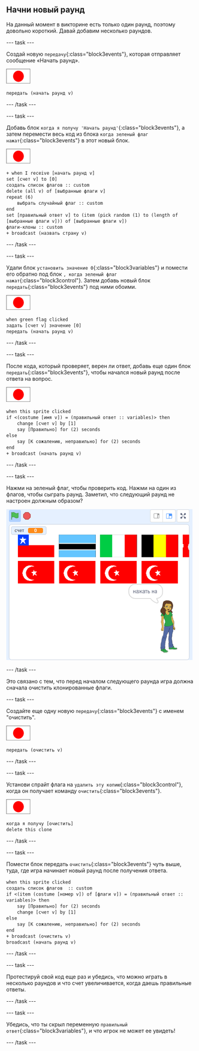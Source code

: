 ## Начни новый раунд

На данный момент в викторине есть только один раунд, поэтому довольно короткий. Давай добавим несколько раундов.

--- task ---

Создай новую `передачу`{:class="block3events"}, которая отправляет сообщение «Начать раунд».

![Спрайт флага](images/flag-sprite.png)

```blocks3
передать (начать раунд v)
```

--- /task ---

--- task ---

Добавь блок `когда я получу 'Начать раунд'`{:class="block3events"}, а затем перемести весь код из блока `когда зеленый флаг нажат`{:class="block3events"} в этот новый блок.

![Спрайт флага](images/flag-sprite.png)

```blocks3
+ when I receive [начать раунд v]
set [счет v] to [0]
создать список флагов :: custom
delete (all v) of [выбранные флаги v]
repeat (6)
    выбрать случайный флаг :: custom
end
set [правильный ответ v] to (item (pick random (1) to (length of [выбранные флаги v])) of [выбранные флаги v])
флаги-клоны :: custom
+ broadcast (назвать страну v)
```

--- /task ---

--- task ---

Удали блок `установить значение 0`{:class="block3variables"} и помести его обратно под блок `, когда зеленый флаг нажат`{:class="block3control"}. Затем добавь новый блок `передать`{:class="block3events"} под ними обоими.

![Спрайт флага](images/flag-sprite.png)

```blocks3
when green flag clicked
задать [счет v] значение [0]
передать (начать раунд v)
```

--- /task ---

--- task ---

После кода, который проверяет, верен ли ответ, добавь еще один блок `передать`{:class="block3events"}, чтобы начался новый раунд после ответа на вопрос.

![Спрайт флага](images/flag-sprite.png)

```blocks3
when this sprite clicked
if <(costume [имя v]) = (правильный ответ :: variables)> then
    change [счет v] by [1]
    say [Правильно] for (2) seconds
else
    say [К сожалению, неправильно] for (2) seconds
end
+ broadcast (начать раунд v)
```

--- /task ---

--- task ---

Нажми на зеленый флаг, чтобы проверить код. Нажми на один из флагов, чтобы сыграть раунд. Заметил, что следующий раунд не настроен должным образом?

![Следующий раунд не работает](images/next-round-does-not-work.png)

--- /task ---

Это связано с тем, что перед началом следующего раунда игра должна сначала очистить клонированные флаги.

--- task ---

Создайте еще одну новую `передачу`{:class="block3events"} с именем "очистить".

![Спрайт флага](images/flag-sprite.png)

```blocks3
передать (очистить v)
```

--- /task ---

--- task ---

Установи спрайт флага на `удалить эту копию`{:class="block3control"}, когда он получает команду `очистить`{:class="block3events"}.

![Спрайт флага](images/flag-sprite.png)

```blocks3
когда я получу [очистить]
delete this clone
```

--- /task ---

--- task ---

Помести блок передать `очистить`{:class="block3events"} чуть выше, туда, где игра начинает новый раунд после получения ответа.

```blocks3
when this sprite clicked
создать список флагов  :: custom
if <(item (costume [номер v]) of [флаги v]) = (правильный ответ :: variables)> then
    say [Правильно] for (2) seconds
    change [счет v] by [1]
else
    say [К сожалению, неправильно] for (2) seconds
end
+ broadcast (очистить v)
broadcast (начать раунд v)
```

--- /task ---

--- task ---

Протестируй свой код еще раз и убедись, что можно играть в несколько раундов и что счет увеличивается, когда даешь правильные ответы.

--- /task ---

--- task ---

Убедись, что ты скрыл переменную `правильный ответ`{:class="block3variables"}, и что игрок не может ее увидеть!

--- /task ---